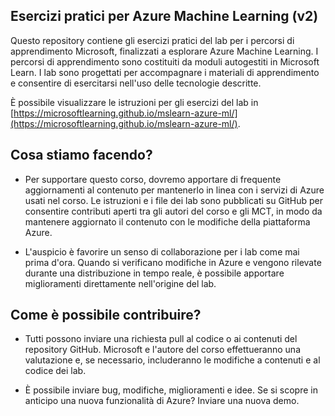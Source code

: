 ## Esercizi pratici per Azure Machine Learning (v2)

Questo repository contiene gli esercizi pratici del lab per i percorsi di apprendimento Microsoft, finalizzati a esplorare Azure Machine Learning. I percorsi di apprendimento sono costituiti da moduli autogestiti in Microsoft Learn. I lab sono progettati per accompagnare i materiali di apprendimento e consentire di esercitarsi nell'uso delle tecnologie descritte.

È possibile visualizzare le istruzioni per gli esercizi del lab in [https://microsoftlearning.github.io/mslearn-azure-ml/](https://microsoftlearning.github.io/mslearn-azure-ml/).

## Cosa stiamo facendo?

- Per supportare questo corso, dovremo apportare di frequente aggiornamenti al contenuto per mantenerlo in linea con i servizi di Azure usati nel corso.  Le istruzioni e i file dei lab sono pubblicati su GitHub per consentire contributi aperti tra gli autori del corso e gli MCT, in modo da mantenere aggiornato il contenuto con le modifiche della piattaforma Azure.

- L'auspicio è favorire un senso di collaborazione per i lab come mai prima d'ora. Quando si verificano modifiche in Azure e vengono rilevate durante una distribuzione in tempo reale, è possibile apportare miglioramenti direttamente nell'origine del lab. 

## Come è possibile contribuire?

- Tutti possono inviare una richiesta pull al codice o ai contenuti del repository GitHub. Microsoft e l'autore del corso effettueranno una valutazione e, se necessario, includeranno le modifiche a contenuti e al codice dei lab.

- È possibile inviare bug, modifiche, miglioramenti e idee.  Se si scopre in anticipo una nuova funzionalità di Azure?  Inviare una nuova demo.
